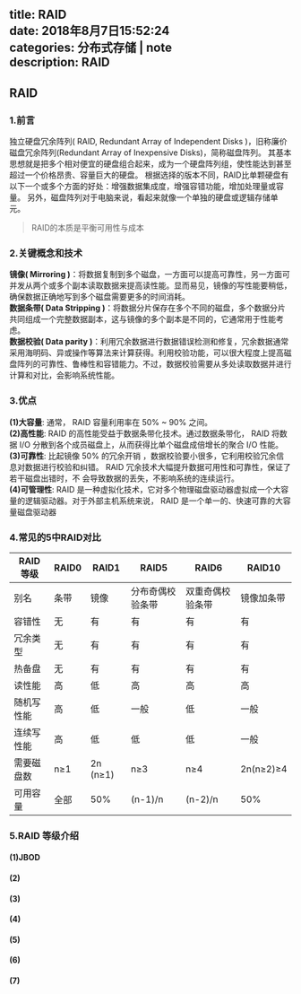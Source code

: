 title: RAID  
date: 2018年8月7日15:52:24  
categories: 分布式存储 | note  
description: RAID  
---

## RAID  
### 1.前言
独立硬盘冗余阵列( RAID, Redundant Array of Independent Disks )，旧称廉价磁盘冗余阵列(Redundant Array of Inexpensive Disks)，简称磁盘阵列。
其基本思想就是把多个相对便宜的硬盘组合起来，成为一个硬盘阵列组，使性能达到甚至超过一个价格昂贵、容量巨大的硬盘。
根据选择的版本不同，RAID比单颗硬盘有以下一个或多个方面的好处：增强数据集成度，增强容错功能，增加处理量或容量。
另外，磁盘阵列对于电脑来说，看起来就像一个单独的硬盘或逻辑存储单元。  

> RAID的本质是平衡可用性与成本  

### 2.关键概念和技术
**镜像( Mirroring )**：将数据复制到多个磁盘，一方面可以提高可靠性，另一方面可并发从两个或多个副本读取数据来提高读性能。显而易见，镜像的写性能要稍低， 确保数据正确地写到多个磁盘需要更多的时间消耗。  
**数据条带( Data Stripping )**：将数据分片保存在多个不同的磁盘，多个数据分片共同组成一个完整数据副本，这与镜像的多个副本是不同的，它通常用于性能考虑。  
**数据校验( Data parity )**：利用冗余数据进行数据错误检测和修复，冗余数据通常采用海明码、异或操作等算法来计算获得。利用校验功能，可以很大程度上提高磁盘阵列的可靠性、鲁棒性和容错能力。不过，数据校验需要从多处读取数据并进行计算和对比，会影响系统性能。  

### 3.优点
**(1)大容量**: 通常， RAID 容量利用率在 50% ~ 90% 之间。  
**(2)高性能**: RAID 的高性能受益于数据条带化技术。通过数据条带化， RAID 将数据 I/O 分散到各个成员磁盘上，从而获得比单个磁盘成倍增长的聚合 I/O 性能。
**(3)可靠性**: 比起镜像 50% 的冗余开销 ，数据校验要小很多，它利用校验冗余信息对数据进行校验和纠错。 RAID 冗余技术大幅提升数据可用性和可靠性，保证了若干磁盘出错时，不 会导致数据的丢失，不影响系统的连续运行。  
**(4)可管理性**: RAID 是一种虚拟化技术，它对多个物理磁盘驱动器虚拟成一个大容量的逻辑驱动器。对于外部主机系统来说， RAID 是一个单一的、快速可靠的大容量磁盘驱动器  


### 4.常见的5中RAID对比
RAID 等级 | RAID0 | RAID1 | RAID5 | RAID6 | RAID10
----|----|----|----|----|----
别名 | 条带 | 镜像 | 分布奇偶校验条带 | 双重奇偶校验条带 | 镜像加条带
容错性 | 无 | 有 | 有 | 有 | 有
冗余类型 | 无 | 有 | 有 | 有 | 有
热备盘 | 无 | 有 | 有 | 有 | 有
读性能 | 高 | 低 | 高 | 高 | 高
随机写性能 | 高 | 低 | 一般 | 低 | 一般
连续写性能 | 高 | 低 | 低 | 低 | 一般
需要磁盘数 | n≥1 | 2n (n≥1) | n≥3 | n≥4 | 2n(n≥2)≥4
可用容量 | 全部 | 50% | (n-1)/n | (n-2)/n | 50%

### 5.RAID 等级介绍
#### (1)JBOD

#### (2)
#### (3)
#### (4)
#### (5)
#### (6)
#### (7)

